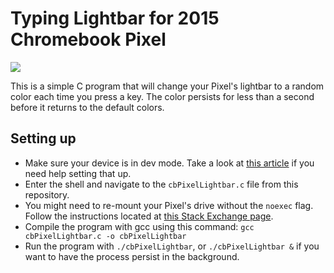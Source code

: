 # Typing Lightbar for 2015 Chromebook Pixel

![](https://thumbs.gfycat.com/MediocreSpeedyAnura-size_restricted.gif)  

This is a simple C program that will change your Pixel's lightbar to a random color each time you press a key. The color persists for less than a second before it returns to the default colors.  

## Setting up

- Make sure your device is in dev mode. Take a look at [this article](https://www.androidcentral.com/how-enable-developer-mode-chrome-os) if you need help setting that up.
- Enter the shell and navigate to the `cbPixelLightbar.c` file from this repository.
- You might need to re-mount your Pixel's drive without the `noexec` flag. Follow the instructions located at [this Stack Exchange page](https://superuser.com/questions/1264615/permission-denied-on-chromebook-even-with-sudo).
- Compile the program with gcc using this command: `gcc cbPixelLightbar.c -o cbPixelLightbar`
- Run the program with `./cbPixelLightbar`, or `./cbPixelLightbar &` if you want to have the process persist in the background.
